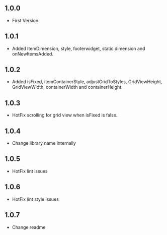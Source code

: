## 1.0.0

* First Version.

## 1.0.1

* Added ItemDimension, style, footerwidget, static dimension and onNewItemsAdded.

## 1.0.2

* Added isFixed, itemContainerStyle, adjustGridToStyles, GridViewHeight, GridViewWidth, containerWidth and containerHeight.

## 1.0.3

* HotFix scrolling for grid view when isFixed is false.

## 1.0.4

* Change library name internally

## 1.0.5

* HotFix lint issues

## 1.0.6

* HotFix lint style issues

## 1.0.7 

* Change readme